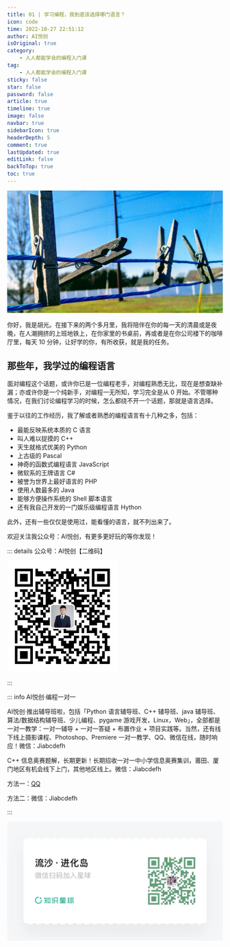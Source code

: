 ```yaml
---
title: 01 | 学习编程，我到底该选择哪门语言？
icon: code
time: 2022-10-27 22:51:12
author: AI悦创
isOriginal: true
category: 
    - 人人都能学会的编程入门课
tag:
    - 人人都能学会的编程入门课
sticky: false
star: false
password: false
article: true
timeline: true
image: false
navbar: true
sidebarIcon: true
headerDepth: 5
comment: true
lastUpdated: true
editLink: false
backToTop: true
toc: true
---
```


![img](./01.assets/73ad16672314bc912624ce278dbe3d10.jpg)

你好，我是胡光。在接下来的两个多月里，我将陪伴在你的每一天的清晨或是夜晚，在人潮拥挤的上班地铁上，在你家里的书桌前，再或者是在你公司楼下的咖啡厅里，每天 10 分钟，让好学的你，有所收获，就是我的任务。

## 那些年，我学过的编程语言

面对编程这个话题，或许你已是一位编程老手，对编程熟悉无比，现在是想查缺补漏；亦或许你是一个纯新手，对编程一无所知，学习完全是从 0 开始。不管哪种情况，在我们讨论编程学习的时候，怎么都绕不开一个话题，那就是语言选择。

鉴于以往的工作经历，我了解或者熟悉的编程语言有十几种之多，包括：

-   最能反映系统本质的 C 语言
-   叫人难以捉摸的 C++
-   天生就格式优美的 Python
-   上古级的 Pascal
-   神奇的函数式编程语言 JavaScript
-   微软系的王牌语言 C#
-   被誉为世界上最好语言的 PHP
-   使用人数最多的 Java
-   能够方便操作系统的 Shell 脚本语言
-   还有我自己开发的一门娱乐级编程语言 Hython

此外，还有一些仅仅是使用过，能看懂的语言，就不列出来了。



























欢迎关注我公众号：AI悦创，有更多更好玩的等你发现！

::: details 公众号：AI悦创【二维码】

![](/gzh.jpg)

:::

::: info AI悦创·编程一对一

AI悦创·推出辅导班啦，包括「Python 语言辅导班、C++ 辅导班、java 辅导班、算法/数据结构辅导班、少儿编程、pygame 游戏开发，Linux，Web」，全部都是一对一教学：一对一辅导 + 一对一答疑 + 布置作业 + 项目实践等。当然，还有线下线上摄影课程、Photoshop、Premiere 一对一教学、QQ、微信在线，随时响应！微信：Jiabcdefh

C++ 信息奥赛题解，长期更新！长期招收一对一中小学信息奥赛集训，莆田、厦门地区有机会线下上门，其他地区线上。微信：Jiabcdefh

方法一：[QQ](http://wpa.qq.com/msgrd?v=3&uin=1432803776&site=qq&menu=yes)

方法二：微信：Jiabcdefh

:::

![](/zsxq.jpg)
